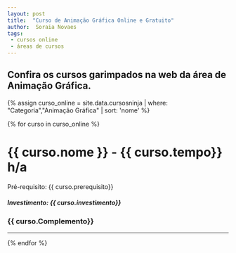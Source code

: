 ```yaml
---
layout: post
title:  "Curso de Animação Gráfica Online e Gratuito"
author:  Soraia Novaes
tags: 
 - cursos online
 - áreas de cursos
---
```



## Confira os cursos garimpados na web da área de Animação Gráfica.

 {% assign curso_online = site.data.cursosninja | where: "Categoria","Animação Gráfica" | sort: 'nome'  %}

{% for curso in curso_online %}
<h1 class="post-title">{{ curso.nome }} - {{ curso.tempo}} h/a</h1>

<p>Pré-requisito: {{ curso.prerequisito}}</p>

<h5>Investimento: {{ curso.investimento}}</h5>
<h3>{{ curso.Complemento}}</h3>
<hr>

 {% endfor %}      
